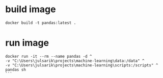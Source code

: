 # build image
```
docker build -t pandas:latest .
```

# run image
````
docker run -it --rm --name pandas -d ^
-v "C:\Users\julsarik\projects\machine-learning\data:/data" ^
-v "C:\Users\julsarik\projects\machine-learning\scripts:/scripts" ^
pandas sh
```